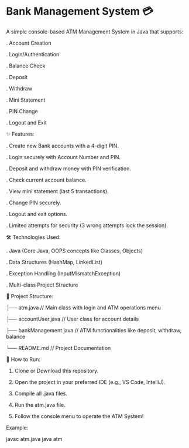 # Bank Management System 💳

A simple console-based ATM Management System in Java that supports:

. Account Creation

. Login/Authentication

. Balance Check

. Deposit

. Withdraw

. Mini Statement

. PIN Change

. Logout and Exit

✨ Features:

. Create new Bank accounts with a 4-digit PIN.

. Login securely with Account Number and PIN.

. Deposit and withdraw money with PIN verification.

. Check current account balance.

. View mini statement (last 5 transactions).

. Change PIN securely.

. Logout and exit options.

. Limited attempts for security (3 wrong attempts lock the session).

🛠️ Technologies Used:

. Java (Core Java, OOPS concepts like Classes, Objects)

. Data Structures (HashMap, LinkedList)

. Exception Handling (InputMismatchException)

. Multi-class Project Structure

📂 Project Structure:

├── atm.java           // Main class with login and ATM operations menu

├── accountUser.java    // User class for account details

├── bankManagement.java // ATM functionalities like deposit, withdraw, balance

└── README.md           // Project Documentation

🚀 How to Run:

1. Clone or Download this repository.

2. Open the project in your preferred IDE (e.g., VS Code, IntelliJ).

3. Compile all .java files.

4. Run the atm.java file.

5. Follow the console menu to operate the ATM System!

Example:

javac atm.java
java atm
